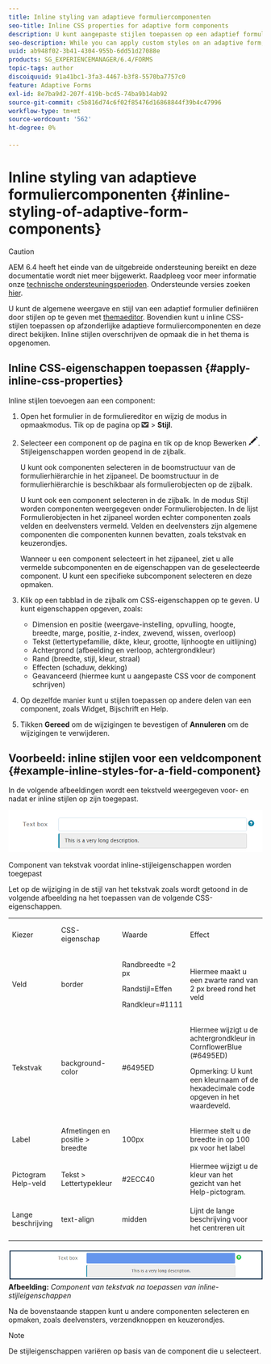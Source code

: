 ```yaml
---
title: Inline styling van adaptieve formuliercomponenten
seo-title: Inline CSS properties for adaptive form components
description: U kunt aangepaste stijlen toepassen op een adaptief formulier, maar u kunt ook inline CSS-eigenschappen toepassen op afzonderlijke componenten van een adaptief formulier.
seo-description: While you can apply custom styles on an adaptive form, you can also apply inline CSS properties on individual components of an adaptive form.
uuid: ab948f02-3b41-4304-955b-6dd51d27088e
products: SG_EXPERIENCEMANAGER/6.4/FORMS
topic-tags: author
discoiquuid: 91a41bc1-3fa3-4467-b3f8-5570ba7757c0
feature: Adaptive Forms
exl-id: 8e7ba9d2-207f-419b-bcd5-74ba9b14ab92
source-git-commit: c5b816d74c6f02f85476d16868844f39b4c47996
workflow-type: tm+mt
source-wordcount: '562'
ht-degree: 0%

---
```


# Inline styling van adaptieve formuliercomponenten {#inline-styling-of-adaptive-form-components}

>[!CAUTION]
>
>AEM 6.4 heeft het einde van de uitgebreide ondersteuning bereikt en deze documentatie wordt niet meer bijgewerkt. Raadpleeg voor meer informatie onze [technische ondersteuningsperioden](https://helpx.adobe.com/support/programs/eol-matrix.html). Ondersteunde versies zoeken [hier](https://experienceleague.adobe.com/docs/).

U kunt de algemene weergave en stijl van een adaptief formulier definiëren door stijlen op te geven met [themaeditor](/help/forms/using/themes.md). Bovendien kunt u inline CSS-stijlen toepassen op afzonderlijke adaptieve formuliercomponenten en deze direct bekijken. Inline stijlen overschrijven de opmaak die in het thema is opgenomen.

## Inline CSS-eigenschappen toepassen {#apply-inline-css-properties}

Inline stijlen toevoegen aan een component:

1. Open het formulier in de formuliereditor en wijzig de modus in opmaakmodus. Tik op de pagina op ![canvas-drop-down](assets/canvas-drop-down.png) > **Stijl**.
1. Selecteer een component op de pagina en tik op de knop Bewerken ![bewerken, knop](assets/edit-button.png). Stijleigenschappen worden geopend in de zijbalk.

   U kunt ook componenten selecteren in de boomstructuur van de formulierhiërarchie in het zijpaneel. De boomstructuur in de formulierhiërarchie is beschikbaar als formulierobjecten op de zijbalk.

   U kunt ook een component selecteren in de zijbalk. In de modus Stijl worden componenten weergegeven onder Formulierobjecten. In de lijst Formulierobjecten in het zijpaneel worden echter componenten zoals velden en deelvensters vermeld. Velden en deelvensters zijn algemene componenten die componenten kunnen bevatten, zoals tekstvak en keuzerondjes.

   Wanneer u een component selecteert in het zijpaneel, ziet u alle vermelde subcomponenten en de eigenschappen van de geselecteerde component. U kunt een specifieke subcomponent selecteren en deze opmaken.

1. Klik op een tabblad in de zijbalk om CSS-eigenschappen op te geven. U kunt eigenschappen opgeven, zoals:

   * Dimension en positie (weergave-instelling, opvulling, hoogte, breedte, marge, positie, z-index, zwevend, wissen, overloop)
   * Tekst (lettertypefamilie, dikte, kleur, grootte, lijnhoogte en uitlijning)
   * Achtergrond (afbeelding en verloop, achtergrondkleur)
   * Rand (breedte, stijl, kleur, straal)
   * Effecten (schaduw, dekking)
   * Geavanceerd (hiermee kunt u aangepaste CSS voor de component schrijven)

1. Op dezelfde manier kunt u stijlen toepassen op andere delen van een component, zoals Widget, Bijschrift en Help.
1. Tikken **Gereed** om de wijzigingen te bevestigen of **Annuleren** om de wijzigingen te verwijderen.

## Voorbeeld: inline stijlen voor een veldcomponent {#example-inline-styles-for-a-field-component}

In de volgende afbeeldingen wordt een tekstveld weergegeven voor- en nadat er inline stijlen op zijn toegepast.

![Component van tekstvak voordat inline-opmaak wordt toegepast](assets/no-style.png)

Component van tekstvak voordat inline-stijleigenschappen worden toegepast

Let op de wijziging in de stijl van het tekstvak zoals wordt getoond in de volgende afbeelding na het toepassen van de volgende CSS-eigenschappen.

<table> 
 <tbody> 
  <tr> 
   <td><p>Kiezer</p> </td> 
   <td><p>CSS-eigenschap</p> </td> 
   <td><p>Waarde</p> </td> 
   <td><p>Effect</p> </td> 
  </tr> 
  <tr> 
   <td><p>Veld</p> </td> 
   <td><p>border</p> </td> 
   <td><p>Randbreedte =2 px</p> <p>Randstijl=Effen</p> <p>Randkleur=#1111</p> </td> 
   <td><p>Hiermee maakt u een zwarte rand van 2 px breed rond het veld</p> </td> 
  </tr> 
  <tr> 
   <td><p>Tekstvak</p> </td> 
   <td><p>background-color</p> </td> 
   <td><p>#6495ED</p> </td> 
   <td><p>Hiermee wijzigt u de achtergrondkleur in CornflowerBlue (#6495ED)</p> <p>Opmerking: U kunt een kleurnaam of de hexadecimale code opgeven in het waardeveld.</p> </td> 
  </tr> 
  <tr> 
   <td><p>Label</p> </td> 
   <td><p>Afmetingen en positie &gt; breedte</p> </td> 
   <td><p>100px</p> </td> 
   <td><p>Hiermee stelt u de breedte in op 100 px voor het label</p> </td> 
  </tr> 
  <tr> 
   <td>Pictogram Help-veld</td> 
   <td>Tekst &gt; Lettertypekleur</td> 
   <td>#2ECC40</td> 
   <td>Hiermee wijzigt u de kleur van het gezicht van het Help-pictogram.</td> 
  </tr> 
  <tr> 
   <td><p>Lange beschrijving</p> </td> 
   <td><p>text-align</p> </td> 
   <td><p>midden</p> </td> 
   <td><p>Lijnt de lange beschrijving voor het centreren uit</p> </td> 
  </tr> 
 </tbody> 
</table>

![Stijl van tekstvak nadat inline-opmaak is toegepast](assets/applied-style.png)
**Afbeelding:** *Component van tekstvak na toepassen van inline-stijleigenschappen*

Na de bovenstaande stappen kunt u andere componenten selecteren en opmaken, zoals deelvensters, verzendknoppen en keuzerondjes.

>[!NOTE]
>
>De stijleigenschappen variëren op basis van de component die u selecteert.
